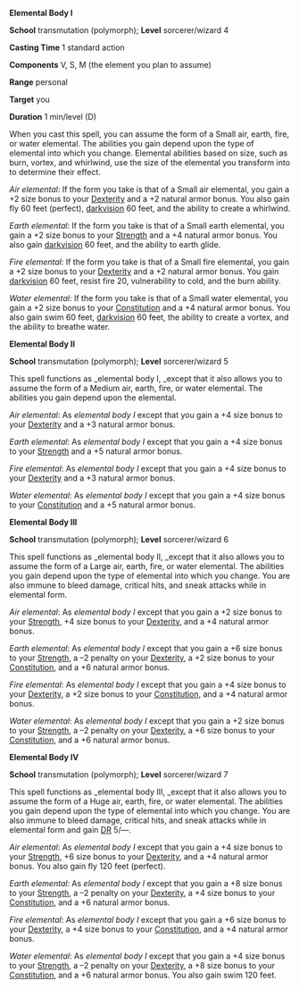  **Elemental Body I**

**School** transmutation (polymorph); **Level** sorcerer/wizard 4

**Casting Time** 1 standard action

**Components** V, S, M (the element you plan to assume)

**Range** personal

**Target** you

**Duration** 1 min/level (D)

When you cast this spell, you can assume the form of a Small air, earth, fire, or water elemental. The abilities you gain depend upon the type of elemental into which you change. Elemental abilities based on size, such as burn, vortex, and whirlwind, use the size of the elemental you transform into to determine their effect.

_Air elemental_: If the form you take is that of a Small air elemental, you gain a +2 size bonus to your [Dexterity](../gettingStarted.md#_dexterity) and a +2 natural armor bonus. You also gain fly 60 feet (perfect), [darkvision](../glossary.md#_darkvision) 60 feet, and the ability to create a whirlwind.

_Earth elemental_: If the form you take is that of a Small earth elemental, you gain a +2 size bonus to your [Strength](../gettingStarted.md#_strength) and a +4 natural armor bonus. You also gain [darkvision](../glossary.md#_darkvision) 60 feet, and the ability to earth glide.

_Fire elemental_: If the form you take is that of a Small fire elemental, you gain a +2 size bonus to your [Dexterity](../gettingStarted.md#_dexterity) and a +2 natural armor bonus. You gain [darkvision](../glossary.md#_darkvision) 60 feet, resist fire 20, vulnerability to cold, and the burn ability.

_Water elemental_: If the form you take is that of a Small water elemental, you gain a +2 size bonus to your [Constitution](../gettingStarted.md#_constitution) and a +4 natural armor bonus. You also gain swim 60 feet, [darkvision](../glossary.md#_darkvision) 60 feet, the ability to create a vortex, and the ability to breathe water.

**Elemental Body II**

**School** transmutation (polymorph); **Level** sorcerer/wizard 5

This spell functions as _elemental body I, _except that it also allows you to assume the form of a Medium air, earth, fire, or water elemental. The abilities you gain depend upon the elemental.

_Air elemental_: As _elemental body I_ except that you gain a +4 size bonus to your [Dexterity](../gettingStarted.md#_dexterity) and a +3 natural armor bonus.

_Earth elemental_: As _elemental body I_ except that you gain a +4 size bonus to your [Strength](../gettingStarted.md#_strength) and a +5 natural armor bonus.

_Fire elemental_: As _elemental body I_ except that you gain a +4 size bonus to your [Dexterity](../gettingStarted.md#_dexterity) and a +3 natural armor bonus.

_Water elemental_: As _elemental body I_ except that you gain a +4 size bonus to your [Constitution](../gettingStarted.md#_constitution) and a +5 natural armor bonus.

**Elemental Body III**

**School** transmutation (polymorph); **Level** sorcerer/wizard 6

This spell functions as _elemental body II, _except that it also allows you to assume the form of a Large air, earth, fire, or water elemental. The abilities you gain depend upon the type of elemental into which you change. You are also immune to bleed damage, critical hits, and sneak attacks while in elemental form.

_Air elemental_: As _elemental body I_ except that you gain a +2 size bonus to your [Strength](../gettingStarted.md#_strength), +4 size bonus to your [Dexterity](../gettingStarted.md#_dexterity), and a +4 natural armor bonus.

_Earth elemental_: As _elemental body I_ except that you gain a +6 size bonus to your [Strength](../gettingStarted.md#_strength), a –2 penalty on your [Dexterity](../gettingStarted.md#_dexterity), a +2 size bonus to your [Constitution](../gettingStarted.md#_constitution), and a +6 natural armor bonus.

_Fire elemental_: As _elemental body I_ except that you gain a +4 size bonus to your [Dexterity](../gettingStarted.md#_dexterity), a +2 size bonus to your [Constitution](../gettingStarted.md#_constitution), and a +4 natural armor bonus.

_Water elemental_: As _elemental body I_ except that you gain a +2 size bonus to your [Strength](../gettingStarted.md#_strength), a –2 penalty on your [Dexterity](../gettingStarted.md#_dexterity), a +6 size bonus to your [Constitution](../gettingStarted.md#_constitution), and a +6 natural armor bonus.

**Elemental Body IV**

**School** transmutation (polymorph); **Level** sorcerer/wizard 7

This spell functions as _elemental body III, _except that it also allows you to assume the form of a Huge air, earth, fire, or water elemental. The abilities you gain depend upon the type of elemental into which you change. You are also immune to bleed damage, critical hits, and sneak attacks while in elemental form and gain [DR](../glossary.md#_damage-reduction) 5/—.

_Air elemental_: As _elemental body I_ except that you gain a +4 size bonus to your [Strength](../gettingStarted.md#_strength), +6 size bonus to your [Dexterity](../gettingStarted.md#_dexterity), and a +4 natural armor bonus. You also gain fly 120 feet (perfect).

_Earth elemental_: As _elemental body I_ except that you gain a +8 size bonus to your [Strength](../gettingStarted.md#_strength), a –2 penalty on your [Dexterity](../gettingStarted.md#_dexterity), a +4 size bonus to your [Constitution](../gettingStarted.md#_constitution), and a +6 natural armor bonus.

_Fire elemental_: As _elemental body I_ except that you gain a +6 size bonus to your [Dexterity](../gettingStarted.md#_dexterity), a +4 size bonus to your [Constitution](../gettingStarted.md#_constitution), and a +4 natural armor bonus.

_Water elemental_: As _elemental body I_ except that you gain a +4 size bonus to your [Strength](../gettingStarted.md#_strength), a –2 penalty on your [Dexterity](../gettingStarted.md#_dexterity), a +8 size bonus to your [Constitution](../gettingStarted.md#_constitution), and a +6 natural armor bonus. You also gain swim 120 feet.

